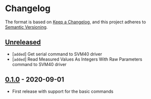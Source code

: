 # Changelog

The format is based on [Keep a Changelog](https://keepachangelog.com/en/1.0.0/),
and this project adheres to [Semantic Versioning](https://semver.org/spec/v2.0.0.html).

## [Unreleased]

 * [`added`] Get serial command to SVM40 driver
 * [`added`] Read Measured Values As Integers With Raw Parameters command to SVM40 driver 

## [0.1.0] - 2020-09-01

 * First release with support for the basic commands

[Unreleased]: https://github.com/Sensirion/embedded-svm40/compare/0.1.0...master
[0.1.0]: https://github.com/Sensirion/embedded-svm40/releases/tag/0.1.0

